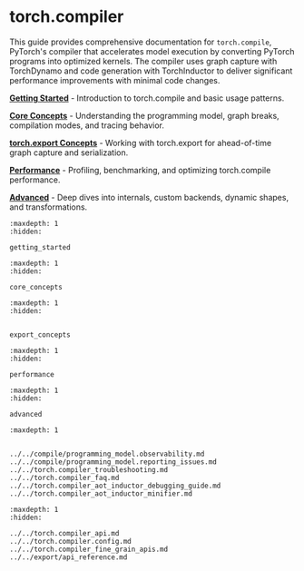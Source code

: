 # torch.compiler

This guide provides comprehensive documentation for `torch.compile`, PyTorch's compiler that accelerates model execution by converting PyTorch programs into optimized kernels. The compiler uses graph capture with TorchDynamo and code generation with TorchInductor to deliver significant performance improvements with minimal code changes.

**[Getting Started](getting_started)** - Introduction to torch.compile and basic usage patterns.

**[Core Concepts](core_concepts)** - Understanding the programming model, graph breaks, compilation modes, and tracing behavior.

**[torch.export Concepts](export_concepts)** - Working with torch.export for ahead-of-time graph capture and serialization.

**[Performance](performance)** - Profiling, benchmarking, and optimizing torch.compile performance.

**[Advanced](advanced)** - Deep dives into internals, custom backends, dynamic shapes, and transformations.

```{toctree}
:maxdepth: 1
:hidden:

getting_started
```
```{toctree}
:maxdepth: 1
:hidden:

core_concepts
```

```{toctree}
:maxdepth: 1
:hidden:


export_concepts
```

```{toctree}
:maxdepth: 1
:hidden:

performance
```

```{toctree}
:maxdepth: 1
:hidden:

advanced
```

```{toctree}
:maxdepth: 1


../../compile/programming_model.observability.md
../../compile/programming_model.reporting_issues.md
../../torch.compiler_troubleshooting.md
../../torch.compiler_faq.md
../../torch.compiler_aot_inductor_debugging_guide.md
../../torch.compiler_aot_inductor_minifier.md
```

```{toctree}
:maxdepth: 1
:hidden:

../../torch.compiler_api.md
../../torch.compiler.config.md
../../torch.compiler_fine_grain_apis.md
../../export/api_reference.md
```
